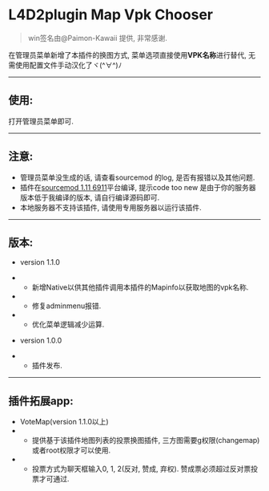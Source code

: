 # L4D2plugin Map Vpk Chooser
> win签名由@Paimon-Kawaii 提供, 非常感谢.

在管理员菜单新增了本插件的换图方式, 菜单选项直接使用**VPK名称**进行替代, 无需使用配置文件手动汉化了ヾ(^∀^)ﾉ
* * * 
## 使用: 
打开管理员菜单即可.

* * *
## 注意: 

* 管理员菜单没生成的话, 请查看sourcemod 的log, 是否有报错以及其他问题.
* 插件在[sourcemod 1.11 6911](http://www.sourcemod.net/downloads.php)平台编译, 提示code too new 是由于你的服务器版本低于我编译的版本, 请自行编译源码即可.
* 本地服务器不支持该插件, 请使用专用服务器以运行该插件.

* * *
## 版本:
* version 1.1.0
* * 新增Native以供其他插件调用本插件的Mapinfo以获取地图的vpk名称.
* * 修复adminmenu报错.
* * 优化菜单逻辑减少运算.

* version 1.0.0
* * 插件发布.

* * *
## 插件拓展app:
* VoteMap(version 1.1.0以上)
* * 提供基于该插件地图列表的投票换图插件, 三方图需要g权限(changemap)或者root权限才可以使用.
* * 投票方式为聊天框输入0, 1, 2(反对, 赞成, 弃权). 赞成票必须超过反对票投票才可通过.